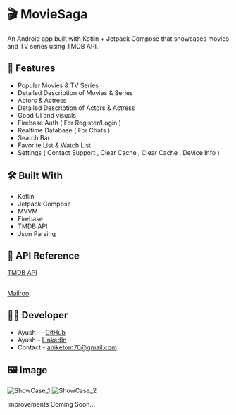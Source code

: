 # 🎬 MovieSaga

An Android app built with Kotlin + Jetpack Compose that showcases movies and TV series using TMDB API.

## 🌟 Features
- Popular Movies & TV Series
- Detailed Description of Movies & Series
- Actors & Actress
- Detailed Description of Actors & Actress
- Good UI and visuals
- Firebase Auth ( For Register/Login )
- Realtime Database ( For Chats )
- Search Bar
- Favorite List & Watch List
- Settings ( Contact Support , Clear Cache , Clear Cache , Device Info )

## 🛠️ Built With
- Kotlin
- Jetpack Compose
- MVVM
- Firebase
- TMDB API
- Json Parsing

## 🔗 API Reference
[TMDB API](https://developer.themoviedb.org/)
##
[Mailroo](https://app.maileroo.com/)

## 👨‍💻 Developer
- Ayush — [GitHub](https://github.com/ayushingh70)
- Ayush - [LinkedIn](linkedin.com/in/ayush-singh-769b61315)
- Contact - aniketom70@gmail.com

## 🖼 Image
![ShowCase_1](https://github.com/user-attachments/assets/32f274ca-d00e-42c8-9895-63ee092b592e)
![ShowCase_2](https://github.com/user-attachments/assets/e215e525-bfe5-4155-a639-961ffd75e78e)


Improvements Coming Soon...
